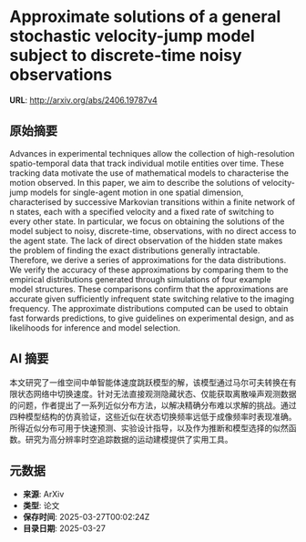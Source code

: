 # Approximate solutions of a general stochastic velocity-jump model subject to discrete-time noisy observations

**URL**: http://arxiv.org/abs/2406.19787v4

## 原始摘要

Advances in experimental techniques allow the collection of high-resolution
spatio-temporal data that track individual motile entities over time. These
tracking data motivate the use of mathematical models to characterise the
motion observed. In this paper, we aim to describe the solutions of
velocity-jump models for single-agent motion in one spatial dimension,
characterised by successive Markovian transitions within a finite network of n
states, each with a specified velocity and a fixed rate of switching to every
other state. In particular, we focus on obtaining the solutions of the model
subject to noisy, discrete-time, observations, with no direct access to the
agent state. The lack of direct observation of the hidden state makes the
problem of finding the exact distributions generally intractable. Therefore, we
derive a series of approximations for the data distributions. We verify the
accuracy of these approximations by comparing them to the empirical
distributions generated through simulations of four example model structures.
These comparisons confirm that the approximations are accurate given
sufficiently infrequent state switching relative to the imaging frequency. The
approximate distributions computed can be used to obtain fast forwards
predictions, to give guidelines on experimental design, and as likelihoods for
inference and model selection.


## AI 摘要

本文研究了一维空间中单智能体速度跳跃模型的解，该模型通过马尔可夫转换在有限状态网络中切换速度。针对无法直接观测隐藏状态、仅能获取离散噪声观测数据的问题，作者提出了一系列近似分布方法，以解决精确分布难以求解的挑战。通过四种模型结构的仿真验证，这些近似在状态切换频率远低于成像频率时表现准确。所得近似分布可用于快速预测、实验设计指导，以及作为推断和模型选择的似然函数。研究为高分辨率时空追踪数据的运动建模提供了实用工具。

## 元数据

- **来源**: ArXiv
- **类型**: 论文
- **保存时间**: 2025-03-27T00:02:24Z
- **目录日期**: 2025-03-27
